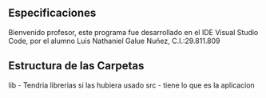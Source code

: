 ## Especificaciones

Bienvenido profesor, este programa fue desarrollado en el IDE Visual Studio Code, por el alumno
Luis Nathaniel Galue Nuñez, C.I.:29.811.809

## Estructura de las Carpetas

lib - Tendria librerias si las hubiera usado
src - tiene lo que es la aplicacion
